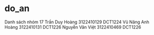 # do_an
Danh sách nhóm 17
Trần Duy Hoàng     3122410129   DCT1224
Vũ Năng Anh Hoàng  3122410131   DCT1226
Nguyễn Văn Việt    3122410469   DCT1226
